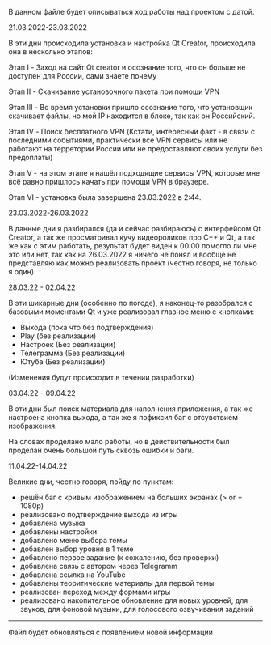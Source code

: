 В данном файле будет описываться ход работы над проектом с датой.

21.03.2022-23.03.2022

В эти дни происходила установка и настройка Qt Creator, происходила она в несколько этапов:

Этап I - Заход на сайт Qt creator и осознание того, что он больше не доступен для России, сами знаете почему

Этап II - Скачивание установочного пакета при помощи VPN

Этап III - Во время установки пришло осознание того, что установщик скачивает файлы, но мой IP находится в блоке, так как он Российский.

Этап IV - Поиск бесплатного VPN (Кстати, интересный факт - в связи с последними событиями, практически все VPN сервисы или не работают на терретории России или не 
предоставляют своих услуги без предоплаты)

Этап V - на этом этапе я нашёл подходящие сервисы VPN, которые мне всё равно пришлось качать при помощи VPN в браузере.

Этап VI - установка была завершена 23.03.2022 в 2:44.

23.03.2022-26.03.2022

В данные дни я разбирался (да и сейчас разбираюсь) с интерфейсом Qt Creator, а так же просматривал кучу видеороликов про C++ и Qt, а так же как с этим работать, результат будет виден к 00:00 помогло ли мне это или нет, так как на 26.03.2022 я ничего не понял и вообще не представляю как можно реализовать проект (честно говоря, не только я один).

28.03.22 - 02.04.22

В эти шикарные дни  (особенно по погоде), я наконец-то разобрался с базовыми моментами Qt и уже реализовал главное меню с кнопками:

- Выхода (пока что без подтверждения)
- Play (без реализации)
- Настроек (Без реализации)
- Телеграмма (Без реализации)
- Ютуба (Без реализации)

(Изменения будут происходит в течении разработки)

03.04.22 - 09.04.22

В эти дни был поиск материала для наполнения приложения, а так же настроена кнопка выхода, а так же я пофиксил баг с отсувствием изображения.

На словах проделано мало работы, но в действительности был проделан очень большой путь сквозь ошибки и баги.

11.04.22-14.04.22

Великие дни, честно говоря, пойду по пунктам:

- решён баг с кривым изображением на больших экранах (> or = 1080p)
- реализовано подтверждение выхода из игры
- добавлена музыка
- добавлены настройки
- добавлено меню выбора темы
- добавлен выбор уровня в 1 теме
- добавлено первое задание (к сожалению, без проверки)
- добавлена связь с автором через Telegramm
- добавлена ссылка на YouTube
- добавлены теоритические материалы для первой темы
- реализован переход между формами игры
- реализовано накопительное обновление для новых уровней, для звуков, для фоновой музыки, для голосового озвучивания заданий

____________________________
Файл будет обновляться с появлением новой информации

